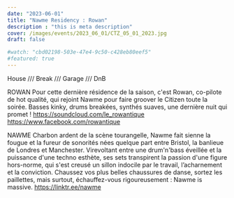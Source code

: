 ```yaml
---
date: "2023-06-01"
title: "Nawme Residency : Rowan"
description : "this is meta description"
cover: /images/events/2023_06_01/CTZ_05_01_2023.jpg
draft: false

#watch: "cbd02198-503e-47e4-9c50-c428eb80eef5"
#featured: true
---
```


House /// Break /// Garage /// DnB

ROWAN
Pour cette dernière résidence de la saison, c'est Rowan, co-pilote de hot qualité, qui rejoint Nawme pour faire groover le Citizen toute la soirée. Basses kinky, drums breakées, synthés suaves, une dernière nuit qui promet !
https://soundcloud.com/le_rowantique
https://www.facebook.com/rowantique

NAWME
Charbon ardent de la scène tourangelle, Nawme fait sienne la fougue et la fureur de sonorités nées quelque part entre Bristol, la banlieue de Londres et Manchester.
Virevoltant entre une drum'n'bass éveillée et la puissance d'une techno esthète, ses sets transpirent la passion d'une figure hors-norme, qui s'est creusé un sillon indocile par le travail, l’acharnement et la conviction.
Chaussez vos plus belles chaussures de danse, sortez les paillettes, mais surtout, échauffez-vous rigoureusement : Nawme is massive.
https://linktr.ee/nawme
